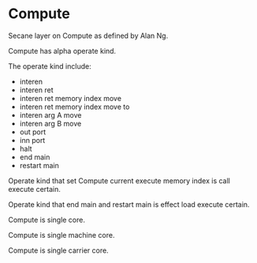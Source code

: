 # Compute

Secane layer on Compute as defined by Alan Ng.

Compute has alpha operate kind.

The operate kind include:
- interen
- interen ret
- interen ret memory index move
- interen ret memory index move to
- interen arg A move
- interen arg B move
- out port
- inn port
- halt
- end main
- restart main

Operate kind that set Compute current execute memory index
is call execute certain.

Operate kind that end main and restart main is effect load
execute certain.

Compute is single core.

Compute is single machine core.

Compute is single carrier core.
